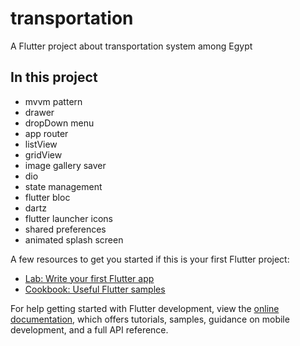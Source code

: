 # transportation

A Flutter project about transportation system among Egypt

## In this project
- mvvm pattern
- drawer
- dropDown menu
- app router
- listView
- gridView
- image gallery saver
- dio
- state management
- flutter bloc
- dartz
- flutter launcher icons
- shared preferences
- animated splash screen

A few resources to get you started if this is your first Flutter project:

- [Lab: Write your first Flutter app](https://docs.flutter.dev/get-started/codelab)
- [Cookbook: Useful Flutter samples](https://docs.flutter.dev/cookbook)

For help getting started with Flutter development, view the
[online documentation](https://docs.flutter.dev/), which offers tutorials,
samples, guidance on mobile development, and a full API reference.
